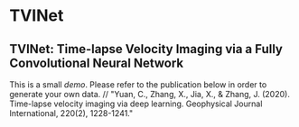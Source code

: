 # TVINet
TVINet: Time-lapse Velocity Imaging via a Fully Convolutional Neural Network
----------------------------------------------------------------------------------------------------
This is a small $demo$. Please refer to the publication below in order to generate your own data.
//
"Yuan, C., Zhang, X., Jia, X., & Zhang, J. (2020). Time-lapse velocity imaging via deep learning. Geophysical Journal International, 220(2), 1228-1241."
